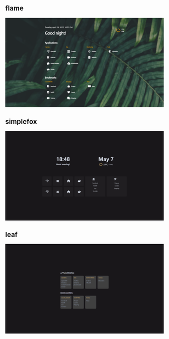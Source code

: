 ## flame

![Flame theme](../screenshots/flame.png)

## simplefox

![Simplefox theme](../screenshots/simplefox.png)

## leaf

![Leaf theme](../screenshots/leaf.png)